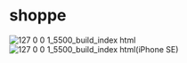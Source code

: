 # shoppe
![127 0 0 1_5500_build_index html](https://github.com/shar1kova/shoppe/assets/132005538/8ef475f4-21bf-4a36-a6af-a4e073b7c2af)
![127 0 0 1_5500_build_index html(iPhone SE)](https://github.com/shar1kova/shoppe/assets/132005538/46a74fa6-f98c-4658-beee-722436cab6e0)
